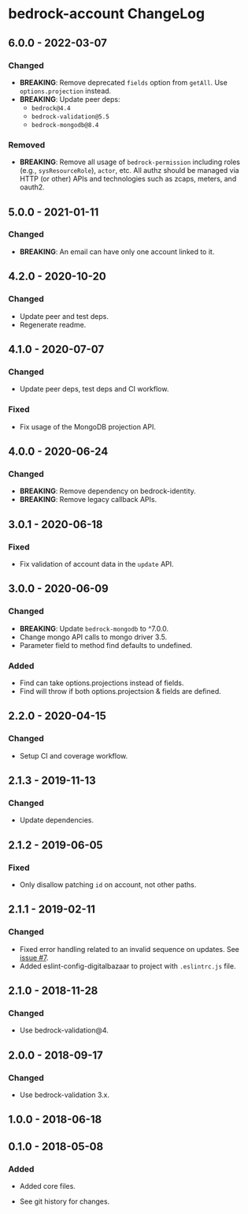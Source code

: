 # bedrock-account ChangeLog

## 6.0.0 - 2022-03-07

### Changed
- **BREAKING**: Remove deprecated `fields` option from `getAll`. Use
  `options.projection` instead.
- **BREAKING**: Update peer deps:
  - `bedrock@4.4`
  - `bedrock-validation@5.5`
  - `bedrock-mongodb@8.4`

### Removed
- **BREAKING**: Remove all usage of `bedrock-permission` including
  roles (e.g., `sysResourceRole`), `actor`, etc. All authz should
  be managed via HTTP (or other) APIs and technologies such as
  zcaps, meters, and oauth2.

## 5.0.0 - 2021-01-11

### Changed
- **BREAKING**: An email can have only one account linked to it.

## 4.2.0 - 2020-10-20

### Changed
- Update peer and test deps.
- Regenerate readme.

## 4.1.0 - 2020-07-07

### Changed
- Update peer deps, test deps and CI workflow.

### Fixed
- Fix usage of the MongoDB projection API.

## 4.0.0 - 2020-06-24

### Changed
- **BREAKING**: Remove dependency on bedrock-identity.
- **BREAKING**: Remove legacy callback APIs.

## 3.0.1 - 2020-06-18

### Fixed
- Fix validation of account data in the `update` API.

## 3.0.0 - 2020-06-09

### Changed
- **BREAKING**: Update `bedrock-mongodb` to ^7.0.0.
- Change mongo API calls to mongo driver 3.5.
- Parameter field to method find defaults to undefined.

### Added
- Find can take options.projections instead of fields.
- Find will throw if both options.projectsion & fields are defined.

## 2.2.0 - 2020-04-15

### Changed
- Setup CI and coverage workflow.

## 2.1.3 - 2019-11-13

### Changed
- Update dependencies.

## 2.1.2 - 2019-06-05

### Fixed
- Only disallow patching `id` on account, not other paths.

## 2.1.1 - 2019-02-11

### Changed
- Fixed error handling related to an invalid sequence on updates.
  See [issue #7](https://github.com/digitalbazaar/bedrock-account/issues/7).
- Added eslint-config-digitalbazaar to project with `.eslintrc.js` file.

## 2.1.0 - 2018-11-28

### Changed
- Use bedrock-validation@4.

## 2.0.0 - 2018-09-17

### Changed
- Use bedrock-validation 3.x.

## 1.0.0 - 2018-06-18

## 0.1.0 - 2018-05-08

### Added
- Added core files.

- See git history for changes.
